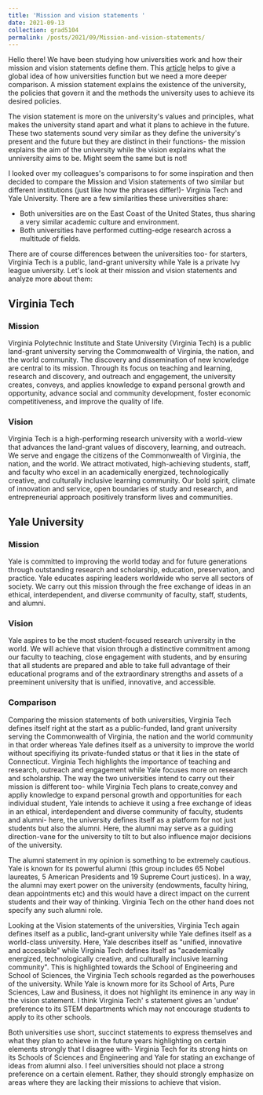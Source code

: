 ```yaml
---
title: 'Mission and vision statements '
date: 2021-09-13
collection: grad5104
permalink: /posts/2021/09/Mission-and-vision-statements/
---
```


Hello there!
We have been studying how universities work and how their mission and vision statements define them. This [article](https://blogs.lse.ac.uk/impactofsocialsciences/2017/12/20/what-do-universities-want-to-be-a-content-analysis-of-mission-and-vision-statements-worldwide/) helps to give a global idea of how universities function but we need a more deeper comparison. A mission statement explains the existence of the university, the policies that govern it and the methods the university uses to achieve its desired policies. 

The vision statement is more on the university's values and principles, what makes the university stand apart and what it plans to achieve in the future. These two statements sound very similar as they define the university's present and the future but they are distinct in their functions- the mission explains the aim of the university while the vision explains what the unniversity aims to be. Might seem the same but is not!

I looked over my colleagues's comparisons to for some inspiration and then decided to compare the Mission and Vision statements of two similar but different institutions (just like how the phrases differ!)- Virginia Tech and Yale University.
There are a few similarities these universities share:
- Both universities are on the East Coast of the United States, thus sharing a very similar academic culture and environment.
- Both universities have performed cutting-edge research across a multitude of fields. 

There are of course differences between the universities too- for starters, Virginia Tech is a public, land-grant university while Yale is a private Ivy league university.
Let's look at their mission and vision statements and analyze more about them:

## Virginia Tech
### Mission

Virginia Polytechnic Institute and State University (Virginia Tech) is a public land-grant university serving the Commonwealth of Virginia, the nation, and the world community. The discovery and dissemination of new knowledge are central to its mission. Through its focus on teaching and learning, research and discovery, and outreach and engagement, the university creates, conveys, and applies knowledge to expand personal growth and opportunity, advance social and community development, foster economic competitiveness, and improve the quality of life.

### Vision

Virginia Tech is a high-performing research university with a world-view that advances the land-grant values of discovery, learning, and outreach. We serve and engage the citizens of the Commonwealth of Virginia, the nation, and the world. We attract motivated, high-achieving students, staff, and faculty who excel in an academically energized, technologically creative, and culturally inclusive learning community. Our bold spirit, climate of innovation and service, open boundaries of study and research, and entrepreneurial approach positively transform lives and communities.

## Yale University
### Mission

Yale is committed to improving the world today and for future generations through outstanding research and scholarship, education, preservation, and practice. Yale educates aspiring leaders worldwide who serve all sectors of society. We carry out this mission through the free exchange of ideas in an ethical, interdependent, and diverse community of faculty, staff, students, and alumni.

### Vision

Yale aspires to be the most student-focused research university in the world.  We will achieve that vision through a distinctive commitment among our faculty to teaching, close engagement with students, and by ensuring that all students are prepared and able to take full advantage of their educational programs and of the extraordinary strengths and assets of a preeminent university that is unified, innovative, and accessible.

### Comparison 

Comparing the mission statements of both universities, Virginia Tech defines itself right at the start as a public-funded, land grant university serving the Commonwealth of Virginia, the nation and the world community in that order whereas Yale defines itself as a university to improve the world without specifiying its private-funded status or that it lies in the state of Connecticut. Virginia Tech highlights the importance of teaching and research, outreach and engagement while Yale focuses more on research and scholarship. The way the two universities intend to carry out their mission is different too- while Virginia Tech  plans to create,convey and appliy knowledge to expand personal growth and opportunities for each individual student, Yale intends to achieve it using a free exchange of ideas in an ethical, interdependent and diverse community of faculty, students and alumni- here, the university defines itself as a platform for not just students but also the alumni. Here, the alumni may serve as a guiding direction-vane for the university to tilt to but also influence major decisions of the university. 

The alumni statement in my opinion is something to be extremely cautious. Yale is known for its powerful alumni (this group includes 65 Nobel laureates, 5 American Presidents and 19 Supreme Court justices). In a way, the alumni may exert power on the university (endowments, faculty hiring, dean appointments etc) and this would have a direct impact on the current students and their way of thinking. Virginia Tech on the other hand does not specify any such alumni role. 

Looking at the Vision statements of the universities, Virginia Tech again defines itself as a public, land-grant university while Yale defines itself as a world-class university. Here, Yale describes itself as "unified, innovative and accessible" while Virginia Tech defines itself as "academically energized, technologically creative, and culturally inclusive learning community". This is highlighted towards the School of Engineering and School of Sciences, the Virginia Tech schools regarded as the powerhouses of the university. While Yale is known more for its School of Arts, Pure Sciences, Law and Business, it does not highlight its eminence in any way in the vision statement. I think  Virginia Tech' s statement gives an 'undue' preference to its STEM departments which may not encourage students to apply to its other schools.  

Both universities use short, succinct statements to express themselves and what they plan to achieve in the future years highlighting on certain elements strongly that I disagree with-  Virginia Tech for its strong hints on its Schools of Sciences and Engineering and Yale for stating an exchange of ideas from alumni also. I feel universities should not place a strong preference on a certain element. Rather, they should strongly emphasize on areas where they are lacking their missions to achieve that vision.
